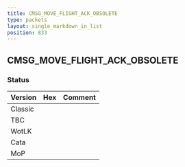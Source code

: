 ```yaml
---
title: CMSG_MOVE_FLIGHT_ACK_OBSOLETE
type: packets
layout: single_markdown_in_list
position: 833
---
```


## CMSG_MOVE_FLIGHT_ACK_OBSOLETE

### Status

Version    | Hex        | Comment
---------- | ---------- | ---------- 
Classic    |            |
TBC        |            |
WotLK      |            |
Cata       |            |
MoP        |            |